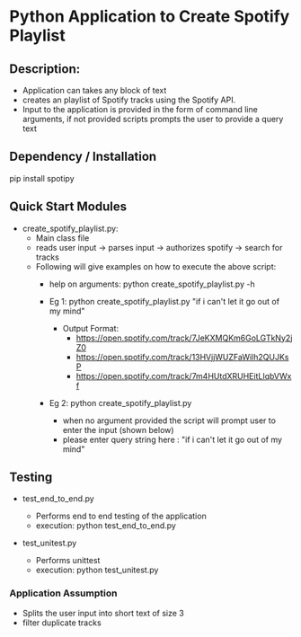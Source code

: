 # Python Application to Create Spotify Playlist #

## Description: ##
* Application can takes any block of text
* creates an playlist of Spotify tracks using the Spotify API.
* Input to the application is provided in the form of command line arguments, if not provided
	scripts prompts the user to provide a query text


## Dependency / Installation ##
pip install spotipy

## Quick Start Modules ##
* create_spotify_playlist.py:
	* Main class file
	* reads user input -> parses input -> authorizes spotify -> search for tracks
	* Following will give examples on how to execute the above script:
		* help on arguments: python create_spotify_playlist.py -h
		* Eg 1: python create_spotify_playlist.py "if i can't let it go out of my mind"
			* Output Format:
				* https://open.spotify.com/track/7JeKXMQKm6GoLGTkNy2jZ0
				* https://open.spotify.com/track/13HVjjWUZFaWilh2QUJKsP
				* https://open.spotify.com/track/7m4HUtdXRUHEitLIqbVWxf

		* Eg 2: python create_spotify_playlist.py
			* when no argument provided the script will prompt user to enter the input (shown below)
			* please enter query string here : "if i can't let it go out of my mind"

## Testing ##
* test_end_to_end.py
	* Performs end to end testing of the application
	* execution: python test_end_to_end.py

* test_unitest.py
	* Performs unittest
	* execution: python test_unitest.py

### Application Assumption ###
* Splits the user input into short text of size 3
* filter duplicate tracks

